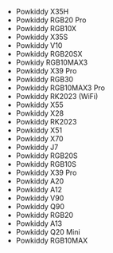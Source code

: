 - Powkiddy X35H
- Powkiddy RGB20 Pro
- Powkiddy RGB10X
- Powkiddy X35S
- Powkiddy V10
- Powkiddy RGB20SX
- Powkidy RGB10MAX3
- Powkiddy X39 Pro
- Powkiddy RGB30
- Powkiddy RGB10MAX3 Pro
- Powkiddy RK2023 (WiFi)
- Powkiddy X55
- Powkiddy X28
- Powkiddy RK2023
- Powkiddy X51
- Powkiddy X70
- Powkiddy J7
- Powkiddy RGB20S
- Powkiddy RGB10S
- Powkiddy X39 Pro
- Powkiddy A20
- Powkiddy A12
- Powkiddy V90
- Powkiddy Q90
- Powkiddy RGB20
- Powkiddy A13
- Powkiddy Q20 Mini
- Powkiddy RGB10MAX
